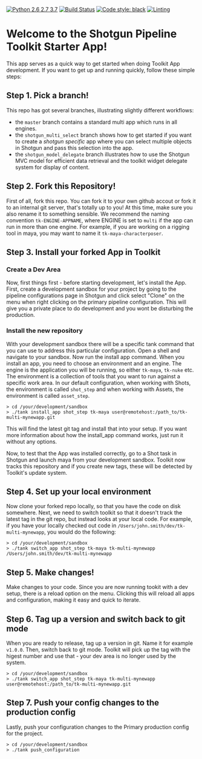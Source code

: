 [![Python 2.6 2.7 3.7](https://img.shields.io/badge/python-2.6%20%7C%202.7%20%7C%203.7-blue.svg)](https://www.python.org/)
[![Build Status](https://dev.azure.com/shotgun-ecosystem/Toolkit/_apis/build/status/shotgunsoftware.tk-shotgun-launchvred?repoName=shotgunsoftware%2Ftk-shotgun-launchvred&branchName=master)](https://dev.azure.com/shotgun-ecosystem/Toolkit/_build/latest?definitionId=101&repoName=shotgunsoftware%2Ftk-shotgun-launchvred&branchName=master)
[![Code style: black](https://img.shields.io/badge/code%20style-black-000000.svg)](https://github.com/psf/black)
[![Linting](https://img.shields.io/badge/PEP8%20by-Hound%20CI-a873d1.svg)](https://houndci.com)

# Welcome to the Shotgun Pipeline Toolkit Starter App!

This app serves as a quick way to get started when doing Toolkit App development.
If you want to get up and running quickly, follow these simple steps:

## Step 1. Pick a branch!

This repo has got several branches, illustrating slightly different workflows:

- the `master` branch contains a standard multi app which runs in all engines.
- the `shotgun_multi_select` branch shows how to get started if you want to create
  a *shotgun specific* app where you can select multiple objects in Shotgun and
  pass this selection into the app.
- the `shotgun_model_delegate` branch illustrates how to use the Shotgun MVC model
  for efficient data retrieval and the toolkit widget delegate system for display of content.

## Step 2. Fork this Repository!

First of all, fork this repo. You can fork it to your own github accout or fork it to
an internal git server, that's totally up to you! At this time, make sure you also
rename it to something sensible. We recommend the naming convention `tk-ENGINE-APPNAME`,
where ENGINE is set to `multi` if the app can run in more than one engine. For example,
if you are working on a rigging tool in maya, you may want to name it `tk-maya-characterposer`.

## Step 3. Install your forked App in Toolkit

### Create a Dev Area
Now, first things first - before starting development, let's install the App. First, create a
development sandbox for your project by going to the pipeline configurations page in Shotgun
and click select "Clone" on the menu when right clicking on the primary pipeline configuration.
This will give you a private place to do development and you wont be disturbing the production.

### Install the new repository
With your development sandbox there will be a specific tank command that you can use to address
this particular configuration. Open a shell and navigate to your sandbox. Now run the install app
command. When you install an app, you need to choose an environment and an engine. The engine is
the application you will be running, so either `tk-maya`, `tk-nuke` etc. The environment is a
collection of tools that you want to run against a specific work area. In our default
configuration, when working with Shots, the environment is called `shot_step` and
when working with Assets, the environment is called `asset_step`.

```
> cd /your/development/sandbox
> ./tank install_app shot_step tk-maya user@remotehost:/path_to/tk-multi-mynewapp.git
```

This will find the latest git tag and install that into your setup. If you want more information
about how the install_app command works, just run it without any options.

Now, to test that the App was installed correctly, go to a Shot task in Shotgun and launch maya
from your development sandbox. Toolkit now tracks this repository and if you create new tags,
these will be detected by Toolkit's update system.

## Step 4. Set up your local environment

Now clone your forked repo locally, so that you have the code on disk somewhere. Next, we need
to switch toolkit so that it doesn't track the latest tag in the git repo, but instead looks
at your local code. For example, if you have your locally checked out code in `/Users/john.smith/dev/tk-multi-mynewapp`,
you would do the following:

```
> cd /your/development/sandbox
> ./tank switch_app shot_step tk-maya tk-multi-mynewapp /Users/john.smith/dev/tk-multi-mynewapp
```

## Step 5. Make changes!

Make changes to your code. Since you are now running tookit with a dev setup, there is a reload
option on the menu. Clicking this will reload all apps and configuration, making it easy and
quick to iterate.

## Step 6. Tag up a version and switch back to git mode

When you are ready to release, tag up a version in git. Name it for example `v1.0.0`.
Then, switch back to git mode. Toolkit will pick up the tag with the higest number
and use that - your dev area is no longer used by the system.

```
> cd /your/development/sandbox
> ./tank switch_app shot_step tk-maya tk-multi-mynewapp user@remotehost:/path_to/tk-multi-mynewapp.git
```

## Step 7. Push your config changes to the production config

Lastly, push your configuration changes to the Primary production config for the project.

```
> cd /your/development/sandbox
> ./tank push_configuration
```
